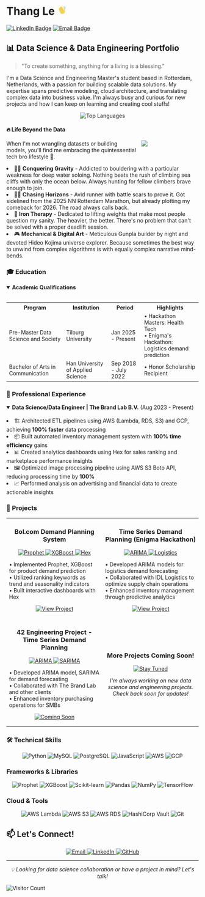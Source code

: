 <h1> Thang Le <img src="hand.gif" alt="Waving Hand" width="25" height="25" /></h1>

[![LinkedIn Badge](https://img.shields.io/badge/LinkedIn-0077B5?style=for-the-badge&logo=linkedin&logoColor=white)](https://www.linkedin.com/in/thang-le-cong/)
[![Email Badge](https://img.shields.io/badge/Email-D14836?style=for-the-badge&logo=gmail&logoColor=white)](mailto:lethang031200@gmail.com)

<h2> 📊 Data Science & Data Engineering Portfolio</h2>

> "To create something, anything for a living is a blessing."

<p>I'm a Data Science and Engineering Master's student based in Rotterdam, Netherlands, with a passion for building scalable data solutions. My expertise spans predictive modeling, cloud architecture, and translating complex data into business value. I'm always busy and curious for new projects and how I can keep on learning and creating cool stuffs!</p>

<p align="center">
  <img src="https://github-readme-stats.vercel.app/api/top-langs/?username=Thangwasd123&layout=compact&theme=radical" alt="Top Languages" />
</p>

<h4>🔥 Life Beyond the Data</h4>

<img src="Mallorca Gif.gif" width="150" height="auto" align="right" style="margin-left: 10px; margin-bottom: 10px;">

<p>When I'm not wrangling datasets or building models, you'll find me embracing the quintessential tech bro lifestyle 😤.</p>

<li>🧗‍♂️ <b>Conquering Gravity</b> - Addicted to bouldering with a particular weakness for deep water soloing. Nothing beats the rush of climbing sea cliffs with only the ocean below. Always hunting for fellow climbers brave enough to join.</li>
<li>🏃‍♂️ <b>Chasing Horizons</b> - Avid runner with battle scars to prove it. Got sidelined from the 2025 NN Rotterdam Marathon, but already plotting my comeback for 2026. The road always calls back.</li>
<li>💪 <b>Iron Therapy</b> - Dedicated to lifting weights that make most people question my sanity. The heavier, the better. There's no problem that can't be solved with a proper deadlift session.</li>
<li>🎮 <b>Mechanical & Digital Art</b> - Meticulous Gunpla builder by night and devoted Hideo Kojima universe explorer. Because sometimes the best way to unwind from complex algorithms is with equally complex narrative mind-bends.</li>

<h3> 🎓 Education</h3>

<details open>
<summary><b>Academic Qualifications</b></summary>
<br>

<table>
  <tr>
    <th>Program</th>
    <th>Institution</th>
    <th>Period</th>
    <th>Highlights</th>
  </tr>
  <tr>
    <td>Pre-Master Data Science and Society</td>
    <td>Tilburg University</td>
    <td>Jan 2025 - Present</td>
    <td>• Hackathon Masters: Health Tech<br>• Enigma's Hackathon: Logistics demand prediction</td>
  </tr>
  <tr>
    <td>Bachelor of Arts in Communication</td>
    <td>Han University of Applied Science</td>
    <td>Sep 2018 - July 2022</td>
    <td>• Honor Scholarship Recipient</td>
  </tr>
</table>
</details>

<h3> 💼 Professional Experience</h3>

<details open>
<summary><b>Data Science/Data Engineer | The Brand Lab B.V.</b> (Aug 2023 - Present)</summary>
<br>

<li> 🏗️ Architected ETL pipelines using AWS (Lambda, RDS, S3) and GCP, achieving <b>100% faster</b> data processing</li>
<li>📦 Built automated inventory management system with <b>100% time efficiency</b> gains</li>
<li>📊 Created analytics dashboards using Hex for sales ranking and marketplace performance insights</li>
<li>🖼️ Optimized image processing pipeline using AWS S3 Boto API, reducing processing time by <b>100%</b></li>
<li>📈 Performed analysis on advertising and financial data to create actionable insights</li>

</details>

<h3>🚀 Projects </h3>

<div align="center">
<table>
  <tr>
    <td width="50%">
      <h3 align="center">Bol.com Demand Planning System</h3>
      <p align="center">
        <a href="#" target="_blank">
          <img src="https://img.shields.io/badge/Prophet-FF6F00?style=for-the-badge&logo=python&logoColor=white" alt="Prophet"/>
          <img src="https://img.shields.io/badge/XGBoost-76B900?style=for-the-badge&logo=python&logoColor=white" alt="XGBoost"/>
          <img src="https://img.shields.io/badge/Hex-764ABC?style=for-the-badge&logo=hex&logoColor=white" alt="Hex"/>
        </a>
      </p>
      <p>
        • Implemented Prophet, XGBoost for product demand prediction<br>
        • Utilized ranking keywords as trend and seasonality indicators<br>
        • Built interactive dashboards with Hex
      </p>
      <p align="center">
        <a href="#" target="_blank">
          <img src="https://img.shields.io/badge/View_Project-4285F4?style=for-the-badge&logo=googlechrome&logoColor=white" alt="View Project"/>
        </a>
      </p>
    </td>
    <td width="50%">
      <h3 align="center">Time Series Demand Planning (Enigma Hackathon)</h3>
      <p align="center">
        <a href="#" target="_blank">
          <img src="https://img.shields.io/badge/ARIMA-3776AB?style=for-the-badge&logo=python&logoColor=white" alt="ARIMA"/>
          <img src="https://img.shields.io/badge/Logistics-FFA500?style=for-the-badge&logo=data&logoColor=white" alt="Logistics"/>
        </a>
      </p>
      <p>
        • Developed ARIMA models for logistics demand forecasting<br>
        • Collaborated with IDL Logistics to optimize supply chain operations<br>
        • Enhanced inventory management through predictive analytics
      </p>
      <p align="center">
        <a href="Enigma's%20Hackathon%20-%20IDL%20Logistics.md" target="_blank">
          <img src="https://img.shields.io/badge/View_Project-4285F4?style=for-the-badge&logo=googlechrome&logoColor=white" alt="View Project"/>
        </a>
      </p>
    </td>
  </tr>
  <tr>
    <td width="50%">
      <h3 align="center">42 Engineering Project - Time Series Demand Planning</h3>
      <p align="center">
        <a href="#" target="_blank">
          <img src="https://img.shields.io/badge/ARIMA-3776AB?style=for-the-badge&logo=python&logoColor=white" alt="ARIMA"/>
          <img src="https://img.shields.io/badge/SARIMA-004D40?style=for-the-badge&logo=python&logoColor=white" alt="SARIMA"/>
        </a>
      </p>
      <p>
        • Developed ARIMA model, SARIMA for demand forecasting<br>
        • Collaborated with The Brand Lab and other clients<br>
        • Enhanced inventory purchasing operations for SMBs
      </p>
      <p align="center">
        <a href="#" target="_blank">
          <img src="https://img.shields.io/badge/Coming_Soon-808080?style=for-the-badge&logo=github&logoColor=white" alt="Coming Soon"/>
        </a>
      </p>
    </td>
    <td width="50%">
      <h3 align="center">More Projects Coming Soon!</h3>
      <p align="center">
        <a href="#" target="_blank">
          <img src="https://img.shields.io/badge/Stay_Tuned-000000?style=for-the-badge&logo=github&logoColor=white" alt="Stay Tuned"/>
        </a>
      </p>
      <p align="center">
        <i>I'm always working on new data science and engineering projects. Check back soon for updates!</i>
      </p>
    </td>
  </tr>
</table>
</div>

<h3> 🛠️ Technical Skills</h3>

<p align="center">
  <img src="https://img.shields.io/badge/Python-3776AB?style=for-the-badge&logo=python&logoColor=white" alt="Python" />
  <img src="https://img.shields.io/badge/MySQL-4479A1?style=for-the-badge&logo=mysql&logoColor=white" alt="MySQL" />
  <img src="https://img.shields.io/badge/PostgreSQL-316192?style=for-the-badge&logo=postgresql&logoColor=white" alt="PostgreSQL" />
  <img src="https://img.shields.io/badge/JavaScript-F7DF1E?style=for-the-badge&logo=javascript&logoColor=black" alt="JavaScript" />
  <img src="https://img.shields.io/badge/AWS-232F3E?style=for-the-badge&logo=amazon-aws&logoColor=white" alt="AWS" />
  <img src="https://img.shields.io/badge/GCP-4285F4?style=for-the-badge&logo=google-cloud&logoColor=white" alt="GCP" />
</p>

<h3> Frameworks & Libraries</h3>
<p align="center">
  <img src="https://img.shields.io/badge/Prophet-00A6D6?style=for-the-badge&logo=meta&logoColor=white" alt="Prophet" />
  <img src="https://img.shields.io/badge/XGBoost-76B900?style=for-the-badge&logo=xgboost&logoColor=white" alt="XGBoost" />
  <img src="https://img.shields.io/badge/Scikit_Learn-F7931E?style=for-the-badge&logo=scikit-learn&logoColor=white" alt="Scikit-learn" />
  <img src="https://img.shields.io/badge/Pandas-150458?style=for-the-badge&logo=pandas&logoColor=white" alt="Pandas" />
  <img src="https://img.shields.io/badge/NumPy-013243?style=for-the-badge&logo=numpy&logoColor=white" alt="NumPy" />
  <img src="https://img.shields.io/badge/TensorFlow-FF6F00?style=for-the-badge&logo=tensorflow&logoColor=white" alt="TensorFlow" />
</p>

<h3> Cloud & Tools </h3>
<p align="center">
  <img src="https://img.shields.io/badge/AWS_Lambda-FF9900?style=for-the-badge&logo=amazonaws&logoColor=white" alt="AWS Lambda" />
  <img src="https://img.shields.io/badge/AWS_S3-569A31?style=for-the-badge&logo=amazons3&logoColor=white" alt="AWS S3" />
  <img src="https://img.shields.io/badge/AWS_RDS-527FFF?style=for-the-badge&logo=amazonrds&logoColor=white" alt="AWS RDS" />
  <img src="https://img.shields.io/badge/HashiCorp_Vault-000000?style=for-the-badge&logo=vault&logoColor=white" alt="HashiCorp Vault" />
  <img src="https://img.shields.io/badge/Git-F05032?style=for-the-badge&logo=git&logoColor=white" alt="Git" />
</p>

<h2> 📫 Let's Connect!</h2>

<p align="center">
  <a href="mailto:lethang031200@gmail.com">
    <img src="https://img.shields.io/badge/Email-D14836?style=for-the-badge&logo=gmail&logoColor=white" alt="Email"/>
  </a>
  <a href="https://www.linkedin.com/in/thang-le-cong/">
    <img src="https://img.shields.io/badge/LinkedIn-0077B5?style=for-the-badge&logo=linkedin&logoColor=white" alt="LinkedIn"/>
  </a>
  <a href="https://github.com/Thangwasd123">
    <img src="https://img.shields.io/badge/GitHub-100000?style=for-the-badge&logo=github&logoColor=white" alt="GitHub"/>
  </a>
</p>

---

<p align="center">
  <i>💡 Looking for data science collaboration or have a project in mind? Let's talk!</i>
</p>

![Visitor Count](https://visitor-badge.laobi.icu/badge?page_id=Thangwasd123.Thangwasd123)
